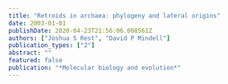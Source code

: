 ```yaml
---
title: "Retroids in archaea: phylogeny and lateral origins"
date: 2003-01-01
publishDate: 2020-04-23T21:56:06.008561Z
authors: ["Joshua S Rest", "David P Mindell"]
publication_types: ["2"]
abstract: ""
featured: false
publication: "*Molecular biology and evolution*"
---
```


